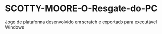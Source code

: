 # SCOTTY-MOORE-O-Resgate-do-PC
Jogo de plataforma desenvolvido em scratch e exportado para executável Windows
